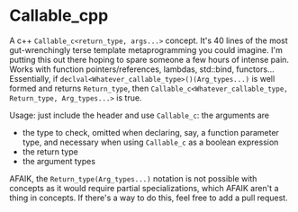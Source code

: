 # Callable_cpp
A c++ `Callable_c<return_type, args...>` concept. It's 40 lines of the most gut-wrenchingly terse template metaprogramming you could imagine. I'm putting this out there hoping to spare someone a few hours of intense pain. Works with function pointers/references, lambdas, std::bind, functors...
Essentially, if `declval<Whatever_callable_type>()(Arg_types...)` is well formed and returns `Return_type`, then `Callable_c<Whatever_callable_type, Return_type, Arg_types...>` is true.

Usage: just include the header and use `Callable_c`: the arguments are

- the type to check, omitted when declaring, say, a function parameter type, and necessary when using `Callable_c` as a boolean expression
- the return type
- the argument types

AFAIK, the `Return_type(Arg_types...)` notation is not possible with concepts as it would require partial specializations, which AFAIK aren't a thing in concepts. If there's a way to do this, feel free to add a pull request.
